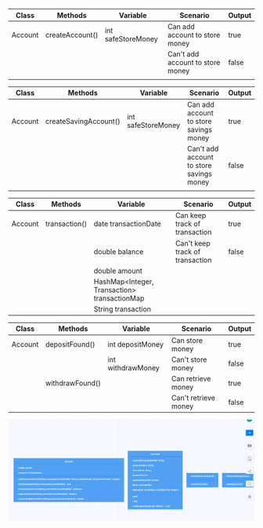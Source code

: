 | Class   | Methods         | Variable           | Scenario                         | Output |
|---------|-----------------|--------------------|----------------------------------|--------|
| Account | createAccount() | int safeStoreMoney | Can add account to store money   | true   |
|         |                 |                    | Can't add account to store money | false  |
|         |                 |                    |                                  |        |


| Class   | Methods               | Variable           | Scenario                                 | Output |
|---------|-----------------------|--------------------|------------------------------------------|--------|
| Account | createSavingAccount() | int safeStoreMoney | Can add account to store savings money   | true   |
|         |                       |                    | Can't add account to store savings money | false  |
|         |                       |                    |                                          |        |

| Class   | Methods       | Variable                                     | Scenario                        | Output |
|---------|---------------|----------------------------------------------|---------------------------------|--------|
| Account | transaction() | date transactionDate                         | Can keep track of transaction   | true   |
|         |               | double balance                               | Can't keep track of transaction | false  |
|         |               | double amount                                |                                 |        |
|         |               | HashMap<Integer, Transaction> transactionMap |                                 |        |
|         |               | String transaction                           |                                 |        |

| Class   | Methods         | Variable          | Scenario             | Output |
|---------|-----------------|-------------------|----------------------|--------|
| Account | depositFound()  | int depositMoney  | Can store money      | true   |
|         |                 | int withdrawMoney | Can't store money    | false  |
|         | withdrawFound() |                   | Can retrieve money   | true   |
|         |                 |                   | Can't retrieve money | false  |

![img.png](img.png)